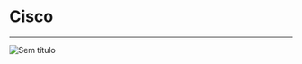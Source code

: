 # Cisco
__________________________________________________________________

![Sem título](https://github.com/alcancil/Cisco/assets/52798596/a0581a08-51c4-431a-a086-29866f44e772)
